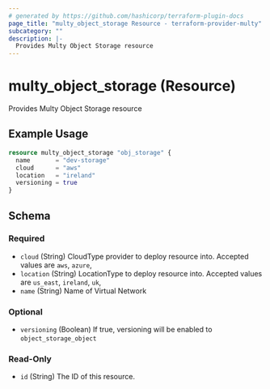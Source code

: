 ```yaml
---
# generated by https://github.com/hashicorp/terraform-plugin-docs
page_title: "multy_object_storage Resource - terraform-provider-multy"
subcategory: ""
description: |-
  Provides Multy Object Storage resource
---
```


# multy_object_storage (Resource)

Provides Multy Object Storage resource

## Example Usage

```terraform
resource multy_object_storage "obj_storage" {
  name       = "dev-storage"
  cloud      = "aws"
  location   = "ireland"
  versioning = true
}
```

<!-- schema generated by tfplugindocs -->
## Schema

### Required

- `cloud` (String) CloudType provider to deploy resource into. Accepted values are `aws`, `azure`,
- `location` (String) LocationType to deploy resource into. Accepted values are `us_east`, `ireland`, `uk`,
- `name` (String) Name of Virtual Network

### Optional

- `versioning` (Boolean) If true, versioning will be enabled to `object_storage_object`

### Read-Only

- `id` (String) The ID of this resource.


